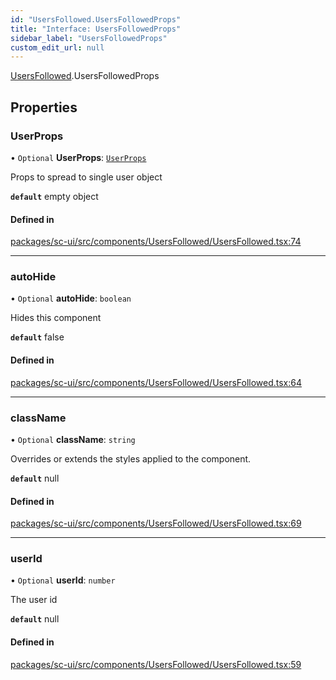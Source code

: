 ```yaml
---
id: "UsersFollowed.UsersFollowedProps"
title: "Interface: UsersFollowedProps"
sidebar_label: "UsersFollowedProps"
custom_edit_url: null
---
```


[UsersFollowed](../modules/UsersFollowed.md).UsersFollowedProps

## Properties

### UserProps

• `Optional` **UserProps**: [`UserProps`](User.UserProps.md)

Props to spread to single user object

**`default`** empty object

#### Defined in

[packages/sc-ui/src/components/UsersFollowed/UsersFollowed.tsx:74](https://github.com/selfcommunity/community-ui/blob/de7e3c8/packages/sc-ui/src/components/UsersFollowed/UsersFollowed.tsx#L74)

___

### autoHide

• `Optional` **autoHide**: `boolean`

Hides this component

**`default`** false

#### Defined in

[packages/sc-ui/src/components/UsersFollowed/UsersFollowed.tsx:64](https://github.com/selfcommunity/community-ui/blob/de7e3c8/packages/sc-ui/src/components/UsersFollowed/UsersFollowed.tsx#L64)

___

### className

• `Optional` **className**: `string`

Overrides or extends the styles applied to the component.

**`default`** null

#### Defined in

[packages/sc-ui/src/components/UsersFollowed/UsersFollowed.tsx:69](https://github.com/selfcommunity/community-ui/blob/de7e3c8/packages/sc-ui/src/components/UsersFollowed/UsersFollowed.tsx#L69)

___

### userId

• `Optional` **userId**: `number`

The user id

**`default`** null

#### Defined in

[packages/sc-ui/src/components/UsersFollowed/UsersFollowed.tsx:59](https://github.com/selfcommunity/community-ui/blob/de7e3c8/packages/sc-ui/src/components/UsersFollowed/UsersFollowed.tsx#L59)

